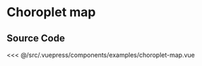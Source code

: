 # Choroplet map

<Demo componentName="examples-choroplet-map" />

## Source Code

<SourceCode>
  <<< @/src/.vuepress/components/examples/choroplet-map.vue
</SourceCode>
